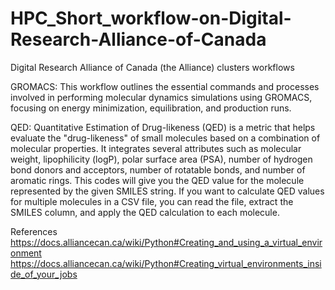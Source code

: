 # HPC_Short_workflow-on-Digital-Research-Alliance-of-Canada
Digital Research Alliance of Canada (the Alliance) clusters workflows


GROMACS: This workflow outlines the essential commands and processes involved in performing molecular dynamics simulations using GROMACS, focusing on energy minimization, equilibration, and production runs.

QED: Quantitative Estimation of Drug-likeness (QED) is a metric that helps evaluate the "drug-likeness" of small molecules based on a combination of molecular properties. It integrates several attributes such as molecular weight, lipophilicity (logP), polar surface area (PSA), number of hydrogen bond donors and acceptors, number of rotatable bonds, and number of aromatic rings. This codes will give you the QED value for the molecule represented by the given SMILES string. If you want to calculate QED values for multiple molecules in a CSV file, you can read the file, extract the SMILES column, and apply the QED calculation to each molecule.

References
https://docs.alliancecan.ca/wiki/Python#Creating_and_using_a_virtual_environment
https://docs.alliancecan.ca/wiki/Python#Creating_virtual_environments_inside_of_your_jobs
